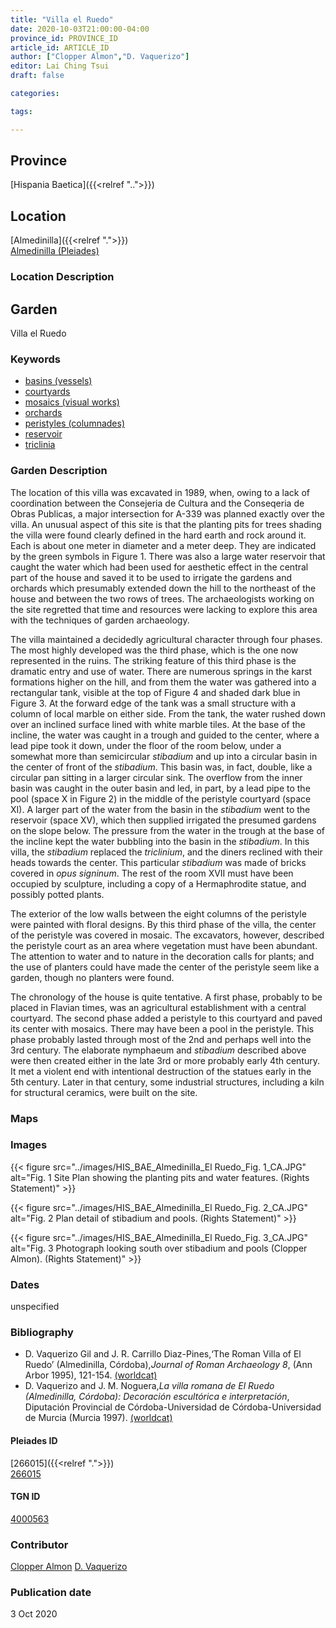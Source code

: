 ```yaml
---
title: "Villa el Ruedo"
date: 2020-10-03T21:00:00-04:00
province_id: PROVINCE_ID
article_id: ARTICLE_ID
author: ["Clopper Almon","D. Vaquerizo"]
editor: Lai Ching Tsui
draft: false

categories:

tags:

---
```


## Province

[Hispania Baetica]({{<relref "..">}})  

<!--### Province Description-->

<!-- DESCRIPTION -->


## Location

[Almedinilla]({{<relref ".">}}) \
[Almedinilla (Pleiades)](https://pleiades.stoa.org/places/266015)

### Location Description

<!--## Sublocation-->

<!--
[AREA WITHIN LOCATION, LIKE “PALATINE HILL”](GEOREFERENCE LINK)
A sublocation is any area larger than an individual garden, but located within a location. I would always try to include a link to a controlled vocabulary here if possible. This ID may well be different from the Garden ID, e.g., Pompeii versus a Garden in one of the houses which has its own Pleiades ID.
-->

<!--### Sublocation Description-->

<!-- DESCRIPTION -->

## Garden

Villa el Ruedo

### Keywords

- [basins (vessels)](http://vocab.getty.edu/page/aat/300045614)
- [courtyards](http://vocab.getty.edu/page/aat/300004095)
- [mosaics (visual works)](http://vocab.getty.edu/page/aat/300015342)
- [orchards](http://vocab.getty.edu/page/aat/300008890)
- [peristyles (columnades)](http://vocab.getty.edu/page/aat/300004029)
- [reservoir](http://vocab.getty.edu/page/aat/300006191)
- [triclinia](http://vocab.getty.edu/page/aat/300004359)
<!-- [nymphaeaum]-->
<!-- [kiln]-->


### Garden Description

The location of this villa was excavated in 1989, when, owing to a lack of coordination between the Consejeria de Cultura and the Conseqeria de Obras Publicas, a major intersection for A-339 was planned exactly over the villa.  An unusual aspect of this site is that the planting pits for trees shading the villa were found clearly defined in the hard earth and rock around it. Each is about one meter in diameter and a meter deep. They are indicated by the green symbols in Figure 1. There was also a large water reservoir that caught the water which had been used for aesthetic effect in the central part of the house and saved it to be used to irrigate the gardens and orchards which presumably extended down the hill to the northeast of the house and between the two rows of trees.  The archaeologists working on the site regretted that time and resources were lacking to explore this area with the techniques of garden archaeology.

The villa maintained a decidedly agricultural character through four phases.  The most highly developed was the third phase, which is the one now represented in the ruins.  The striking feature of this third phase is the dramatic entry and use of water.  There are numerous springs in the karst formations higher on the hill, and from them the water was gathered into a rectangular tank, visible at the top of Figure 4 and shaded dark blue in Figure 3.  At the forward edge of the tank was a small structure with a column of local marble on either side.  From the tank, the water rushed down over an inclined surface lined with white marble tiles. At the base of the incline, the water was caught in a trough and guided to the center, where a lead pipe took it down, under the floor of the room below, under a somewhat more than semicircular *stibadium* and up into a circular basin in the center of front of the *stibadium*.  This basin was, in fact, double, like a circular pan sitting in a larger circular sink.  The overflow from the inner basin was caught in the outer basin and led, in part, by a lead pipe to the pool (space X in Figure 2) in the middle of the peristyle courtyard (space XI). A larger part of the water from the basin in the *stibadium* went to the reservoir (space XV), which then supplied irrigated the presumed gardens on the slope below. The pressure from the water in the trough at the base of the incline kept the water bubbling into the basin in the *stibadium*.  In this villa, the *stibadium* replaced the *triclinium*, and the diners reclined with their heads towards the center.  This particular *stibadium* was made of bricks covered in *opus signinum*.  The rest of the room XVII must have been occupied by sculpture, including a copy of a Hermaphrodite statue, and possibly potted plants.

The exterior of the low walls between the eight columns of the peristyle were painted with floral designs.  By this third phase of the villa, the center of the peristyle was covered in mosaic. The excavators, however, described the peristyle court as an area where vegetation must have been abundant. The attention to water and to nature in the decoration calls for plants; and the use of planters could have made the center of the peristyle seem like a garden, though no planters were found.

The chronology of the house is quite tentative.  A first phase, probably to be placed in Flavian times, was an agricultural establishment with a central courtyard. The second phase added a peristyle to this courtyard and paved its center with mosaics. There may have been a pool in the peristyle.  This phase probably lasted through most of the 2nd and perhaps well into the 3rd century.  The elaborate  nymphaeum and *stibadium* described above were then created either in the late 3rd or more probably early 4th century.  It met a violent end with intentional destruction of the statues early in the 5th century.  Later in that century, some industrial structures, including a kiln for structural ceramics, were built on the site.


### Maps

<!--
{{< figure src="IMG_URL" alt="ALT_TEXT" title="CAPTION" >}}
-->

<!--### Plans-->

<!--
{{< figure src="IMG_URL" alt="ALT_TEXT" title="CAPTION" >}}
-->

### Images

{{< figure src="../images/HIS_BAE_Almedinilla_El Ruedo_Fig. 1_CA.JPG" alt="Fig. 1 Site Plan showing the planting pits and water features. (Rights Statement)" >}}

{{< figure src="../images/HIS_BAE_Almedinilla_El Ruedo_Fig. 2_CA.JPG" alt="Fig. 2  Plan detail of stibadium and pools. (Rights Statement)" >}}

{{< figure src="../images/HIS_BAE_Almedinilla_El Ruedo_Fig. 3_CA.JPG" alt="Fig. 3  Photograph looking south over stibadium and pools (Clopper Almon). (Rights Statement)" >}}




### Dates

unspecified

### Bibliography

* D. Vaquerizo Gil and J. R. Carrillo Diaz-Pines,‘The Roman Villa of El Ruedo’ (Almedinilla, Córdoba),*Journal of Roman Archaeology 8*, (Ann Arbor 1995), 121-154. [(worldcat)](http://www.worldcat.org/oclc/643576298)
* D. Vaquerizo and J. M. Noguera,*La villa romana de El Ruedo (Almedinilla, Córdoba): Decoración escultórica e interpretación*, Diputación Provincial de Córdoba-Universidad de Córdoba-Universidad de Murcia (Murcia 1997). [(worldcat)](http://www.worldcat.org/oclc/1024361591)


<!--#### Periodo ID-->

<!-- [PERIODO_ID](https://pleiades.stoa.org/places/PLEIADES_ID) -->

#### Pleiades ID

[266015]({{<relref ".">}}) \
[266015](https://pleiades.stoa.org/places/266015)

#### TGN ID

[4000563](http://vocab.getty.edu/page/tgn/4000563)

### Contributor

[Clopper Almon](https://www.econ.umd.edu/facultyprofile/almon/clopper)
[D. Vaquerizo](link)

### Publication date

3 Oct 2020

<!--### Related articles-->

<!-- Links to other related articles. Leave blank for now -->

